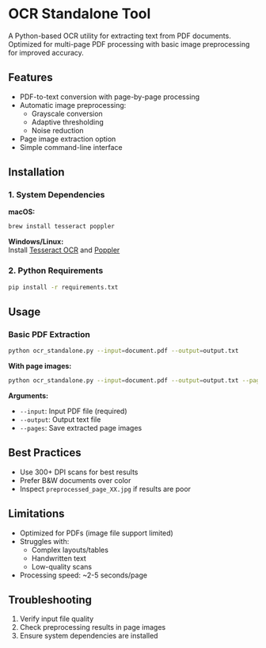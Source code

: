 # OCR Standalone Tool

A Python-based OCR utility for extracting text from PDF documents. Optimized for multi-page PDF processing with basic image preprocessing for improved accuracy.

## Features

- PDF-to-text conversion with page-by-page processing
- Automatic image preprocessing:
  - Grayscale conversion
  - Adaptive thresholding
  - Noise reduction
- Page image extraction option
- Simple command-line interface

## Installation

### 1. System Dependencies

**macOS:**
```bash
brew install tesseract poppler
```

**Windows/Linux:**  
Install [Tesseract OCR](https://github.com/tesseract-ocr/tesseract) and [Poppler](https://poppler.freedesktop.org/)

### 2. Python Requirements
```bash
pip install -r requirements.txt
```


## Usage

### Basic PDF Extraction
```bash
python ocr_standalone.py --input=document.pdf --output=output.txt
```

**With page images:**
```bash
python ocr_standalone.py --input=document.pdf --output=output.txt --pages
```

**Arguments:**
- `--input`: Input PDF file (required)
- `--output`: Output text file 
- `--pages`: Save extracted page images

## Best Practices
- Use 300+ DPI scans for best results
- Prefer B&W documents over color
- Inspect `preprocessed_page_XX.jpg` if results are poor

## Limitations
- Optimized for PDFs (image file support limited)
- Struggles with:
  - Complex layouts/tables
  - Handwritten text
  - Low-quality scans
- Processing speed: ~2-5 seconds/page

## Troubleshooting
1. Verify input file quality
2. Check preprocessing results in page images
3. Ensure system dependencies are installed
